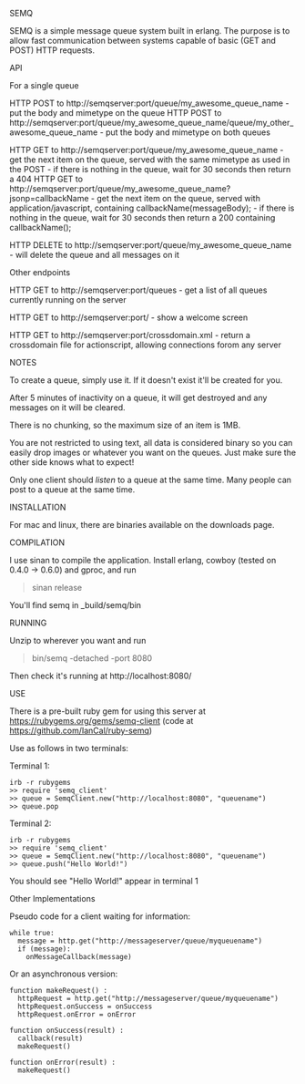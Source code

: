 SEMQ

SEMQ is a simple message queue system built in erlang. The purpose is to allow fast communication between systems capable of basic (GET and POST) HTTP requests.

API

For a single queue

HTTP POST    to http://semqserver:port/queue/my_awesome_queue_name
      - put the body and mimetype on the queue
HTTP POST    to http://semqserver:port/queue/my_awesome_queue_name/queue/my_other_awesome_queue_name
      - put the body and mimetype on both queues

HTTP GET     to http://semqserver:port/queue/my_awesome_queue_name 
      - get the next item on the queue, served with the same mimetype as used in the POST
      - if there is nothing in the queue, wait for 30 seconds then return a 404
HTTP GET     to http://semqserver:port/queue/my_awesome_queue_name?jsonp=callbackName 
      - get the next item on the queue, served with application/javascript, containing callbackName(messageBody);
      - if there is nothing in the queue, wait for 30 seconds then return a 200 containing callbackName();

HTTP DELETE  to http://semqserver:port/queue/my_awesome_queue_name
      - will delete the queue and all messages on it

Other endpoints

HTTP GET     to http://semqserver:port/queues
      - get a list of all queues currently running on the server

HTTP GET     to http://semqserver:port/
      - show a welcome screen

HTTP GET     to http://semqserver:port/crossdomain.xml
      - return a crossdomain file for actionscript, allowing connections forom any server

NOTES

To create a queue, simply use it. If it doesn't exist it'll be created for you.

After 5 minutes of inactivity on a queue, it will get destroyed and any messages on it will be cleared. 

There is no chunking, so the maximum size of an item is 1MB.

You are not restricted to using text, all data is considered binary so you can easily drop images or whatever you want on the queues. Just make sure the other side knows what to expect!

Only one client should *listen* to a queue at the same time. Many people can post to a queue at the same time.

INSTALLATION

For mac and linux, there are binaries available on the downloads page.

COMPILATION

I use sinan to compile the application. Install erlang, cowboy (tested on 0.4.0 -> 0.6.0) and gproc, and run

> sinan release

You'll find semq in _build/semq/bin

RUNNING

Unzip to wherever you want and run 

> bin/semq -detached -port 8080 

Then check it's running at http://localhost:8080/

USE

There is a pre-built ruby gem for using this server at https://rubygems.org/gems/semq-client (code at https://github.com/IanCal/ruby-semq)

Use as follows in two terminals:

Terminal 1:

    irb -r rubygems
    >> require 'semq_client'
    >> queue = SemqClient.new("http://localhost:8080", "queuename")
    >> queue.pop

Terminal 2:

    irb -r rubygems
    >> require 'semq_client'
    >> queue = SemqClient.new("http://localhost:8080", "queuename")
    >> queue.push("Hello World!")

You should see "Hello World!" appear in terminal 1

Other Implementations

Pseudo code for a client waiting for information:

    while true:
      message = http.get("http://messageserver/queue/myqueuename")
      if (message):
        onMessageCallback(message)

Or an asynchronous version:

    function makeRequest() :
      httpRequest = http.get("http://messageserver/queue/myqueuename") 
      httpRequest.onSuccess = onSuccess
      httpRequest.onError = onError
    
    function onSuccess(result) :
      callback(result)
      makeRequest()
    
    function onError(result) :
      makeRequest()
